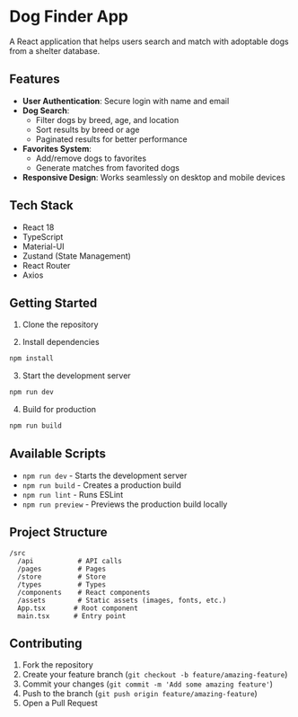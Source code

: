 # Dog Finder App

A React application that helps users search and match with adoptable dogs from a shelter database.

## Features

- **User Authentication**: Secure login with name and email
- **Dog Search**:
  - Filter dogs by breed, age, and location
  - Sort results by breed or age
  - Paginated results for better performance
- **Favorites System**:
  - Add/remove dogs to favorites
  - Generate matches from favorited dogs
- **Responsive Design**: Works seamlessly on desktop and mobile devices

## Tech Stack

- React 18
- TypeScript
- Material-UI
- Zustand (State Management)
- React Router
- Axios


## Getting Started

1. Clone the repository

2. Install dependencies
```bash
npm install
```

3. Start the development server
```bash
npm run dev
```

4. Build for production
```bash
npm run build
```

## Available Scripts

- `npm run dev` - Starts the development server
- `npm run build` - Creates a production build
- `npm run lint` - Runs ESLint
- `npm run preview` - Previews the production build locally

## Project Structure

```
/src
  /api           # API calls
  /pages         # Pages
  /store         # Store
  /types         # Types
  /components    # React components
  /assets        # Static assets (images, fonts, etc.)
  App.tsx       # Root component
  main.tsx      # Entry point
```

## Contributing

1. Fork the repository
2. Create your feature branch (`git checkout -b feature/amazing-feature`)
3. Commit your changes (`git commit -m 'Add some amazing feature'`)
4. Push to the branch (`git push origin feature/amazing-feature`)
5. Open a Pull Request
